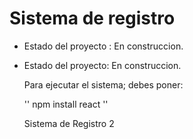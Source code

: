 <h1> Sistema de registro</h1>

- Estado del proyecto : En construccion.

- Estado del proyecto: En construccion.

  Para ejecutar el sistema; debes poner:

  '' npm install react ''

  Sistema de Registro 2


